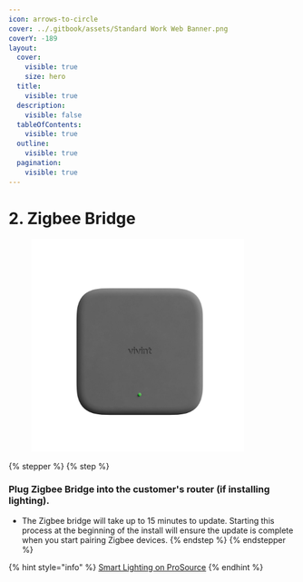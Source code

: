 ```yaml
---
icon: arrows-to-circle
cover: ../.gitbook/assets/Standard Work Web Banner.png
coverY: -189
layout:
  cover:
    visible: true
    size: hero
  title:
    visible: true
  description:
    visible: false
  tableOfContents:
    visible: true
  outline:
    visible: true
  pagination:
    visible: true
---
```


# 2. Zigbee Bridge

<div align="left"><figure><img src="../.gitbook/assets/web_use-lighting-bridge.jpg" alt="" width="375"><figcaption></figcaption></figure></div>

{% stepper %}
{% step %}
### Plug Zigbee Bridge into the customer's router (if installing lighting).

* The Zigbee bridge will take up to 15 minutes to update. Starting this process at the beginning of the install will ensure the update is complete when you start pairing Zigbee devices.
{% endstep %}
{% endstepper %}

{% hint style="info" %}
[Smart Lighting on ProSource](https://prosource.vivint.com/smart-lighting/)
{% endhint %}

